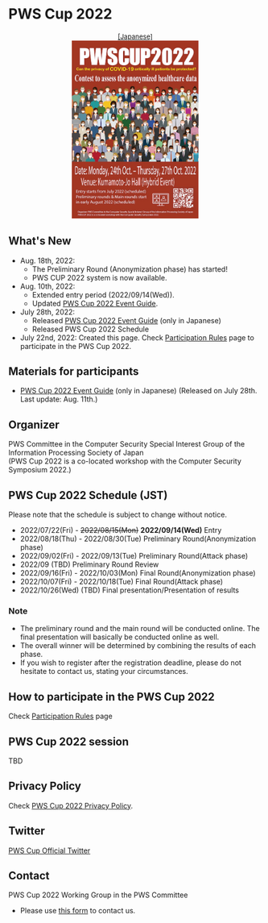 # PWS Cup 2022

<div style="text-align: center;">
 <font size="2">
  <a href="./cup22.html">[Japanese]</a>
 </font>
</div>

<div align="center">
 <a href="./Images/poster2022_e_full.png">
  <img src="./Images/poster2022_e.jpg" width=50%>
 </a>
</div>

## What's New
- Aug. 18th, 2022:
    - The Preliminary Round (Anonymization phase) has started!
    - PWS CUP 2022 system is now available.
- Aug. 10th, 2022:
    - Extended entry period (2022/09/14(Wed)).
    - Updated [PWS Cup 2022 Event Guide](./Images/docs/rule_v2.pdf).
- July 28th, 2022:
    - Released [PWS Cup 2022 Event Guide](./Images/docs/rule_v2.pdf) (only in Japanese)
    - Released PWS Cup 2022 Schedule
- July 22nd, 2022: Created this page. Check [Participation Rules](./entry_e.html) page to participate in the PWS Cup 2022.

## Materials for participants
- [PWS Cup 2022 Event Guide](./Images/docs/rule_v2.pdf) (only in Japanese) (Released on July 28th. Last update: Aug. 11th.)

## Organizer
PWS Committee in the Computer Security Special Interest Group of the Information Processing Society of Japan  
(PWS Cup 2022 is a co-located workshop with the Computer Security Symposium 2022.)

## PWS Cup 2022 Schedule (JST)
Please note that the schedule is subject to change without notice.

- 2022/07/22(Fri) - ~~2022/08/15(Mon)~~ **2022/09/14(Wed)** Entry
- 2022/08/18(Thu) - 2022/08/30(Tue) Preliminary Round(Anonymization phase)
- 2022/09/02(Fri) - 2022/09/13(Tue) Preliminary Round(Attack phase)
- 2022/09 (TBD) Preliminary Round Review
- 2022/09/16(Fri) - 2022/10/03(Mon) Final Round(Anonymization phase)
- 2022/10/07(Fri) - 2022/10/18(Tue) Final Round(Attack phase)
- 2022/10/26(Wed) (TBD) Final presentation/Presentation of results

### Note
- The preliminary round and the main round will be conducted online. The final presentation will basically be conducted online as well.
- The overall winner will be determined by combining the results of each phase.
- If you wish to register after the registration deadline, please do not hesitate to contact us, stating your circumstances.

## How to participate in the PWS Cup 2022
Check [Participation Rules](./entry_e.html) page

## PWS Cup 2022 session
TBD

## Privacy Policy
Check [PWS Cup 2022 Privacy Policy](./privacy_policy_e.html).

## Twitter
[PWS Cup Official Twitter](https://twitter.com/pwscup_admin)


## Contact
PWS Cup 2022 Working Group in the PWS Committee

  - Please use [this form](https://docs.google.com/forms/d/e/1FAIpQLSfyTFysiL6LBl4xGSHPV3qdl9mYIL_s_0yMMRQ7Q02gVf43Wg/viewform) to contact us.
